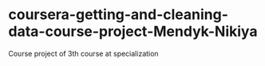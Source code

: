 # coursera-getting-and-cleaning-data-course-project-Mendyk-Nikiya
Course project of 3th course at specialization
